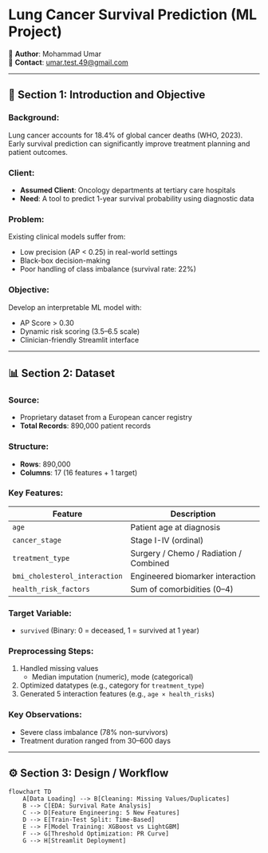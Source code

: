 # Lung Cancer Survival Prediction (ML Project)

🔹 **Author**: Mohammad Umar  
🔹 **Contact**: umar.test.49@gmail.com  

---

## 📌 Section 1: Introduction and Objective

### Background:
Lung cancer accounts for 18.4% of global cancer deaths (WHO, 2023). Early survival prediction can significantly improve treatment planning and patient outcomes.

### Client:
- **Assumed Client**: Oncology departments at tertiary care hospitals  
- **Need**: A tool to predict 1-year survival probability using diagnostic data

### Problem:
Existing clinical models suffer from:
- Low precision (AP < 0.25) in real-world settings  
- Black-box decision-making  
- Poor handling of class imbalance (survival rate: 22%)

### Objective:
Develop an interpretable ML model with:
- AP Score > 0.30  
- Dynamic risk scoring (3.5–6.5 scale)  
- Clinician-friendly Streamlit interface  

---

## 📊 Section 2: Dataset

### Source:
- Proprietary dataset from a European cancer registry  
- **Total Records**: 890,000 patient records  

### Structure:
- **Rows**: 890,000  
- **Columns**: 17 (16 features + 1 target)  

### Key Features:

| Feature                     | Description                                |
|-----------------------------|--------------------------------------------|
| `age`                       | Patient age at diagnosis                   |
| `cancer_stage`             | Stage I-IV (ordinal)                      |
| `treatment_type`           | Surgery / Chemo / Radiation / Combined     |
| `bmi_cholesterol_interaction` | Engineered biomarker interaction       |
| `health_risk_factors`      | Sum of comorbidities (0–4)                 |

### Target Variable:
- `survived` (Binary: 0 = deceased, 1 = survived at 1 year)

### Preprocessing Steps:
1. Handled missing values  
   - Median imputation (numeric), mode (categorical)  
2. Optimized datatypes (e.g., category for `treatment_type`)  
3. Generated 5 interaction features (e.g., `age × health_risks`)  

### Key Observations:
- Severe class imbalance (78% non-survivors)  
- Treatment duration ranged from 30–600 days  

---

## ⚙️ Section 3: Design / Workflow

```mermaid
flowchart TD
    A[Data Loading] --> B[Cleaning: Missing Values/Duplicates]
    B --> C[EDA: Survival Rate Analysis]
    C --> D[Feature Engineering: 5 New Features]
    D --> E[Train-Test Split: Time-Based]
    E --> F[Model Training: XGBoost vs LightGBM]
    F --> G[Threshold Optimization: PR Curve]
    G --> H[Streamlit Deployment]
